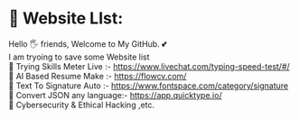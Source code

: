 # 💫 Website LIst:
Hello 🖐️ friends, Welcome to My GitHub. 💕
<br>I am tryoing to save some Website list <br>
🔰 Trying Skills Meter Live :- https://www.livechat.com/typing-speed-test/#/ <br>
🔰  AI Based Resume Make    :- https://flowcv.com/ <br>
🔰 Text To Signature Auto   :- https://www.fontspace.com/category/signature <br>
🔰 Convert JSON any language:- https://app.quicktype.io/ <br>
🔰 Cybersecurity & Ethical Hacking ,etc.<br>
